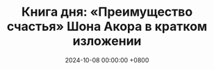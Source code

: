 ---
title: "Книга дня: «Преимущество счастья» Шона Акора в кратком изложении"
description: >-
  😊 «Преимущество счастья» — научно обоснованная книга Шона Акора о том, как позитивное мышление улучшает успех и качество жизни. Книга "Преимущество счастья" Шона Акора вдохновляет на позитив. Меняет взгляд на успех и продуктивность. Читайте и достигайте!
date: 2024-10-08 00:00:00 +0800
categories: [Мышление, Конспекты-книг]
tags:
  [
    преимущество-счастья,
    шон-акор,
    позитивная-психология,
    счастье,
    успех,
    продуктивность,
    мотивация,
    управление-стрессом,
    лидерство,
    баланс-жизнь,
    оптимизм,
    саморазвитие
  ]
image: 
alt: Обложка книги Преимущество счастья Шона Акора
fallback:
  - 
  - 
---